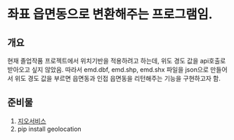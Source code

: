# 좌표 읍면동으로 변환해주는 프로그램임.
## 개요
현재 졸업작품 프로젝트에서 위치기반을 적용하려고 하는데, 위도 경도 값을 api호출로 받아오고 싶지 않았음.
따라서 emd.dbf, emd.shp, emd.shx 파일을 
json으로 만들어서 위도 경도 값을 부르면 읍면동과 인접 읍면동을 리턴해주는 기능을 구현하고자 함.

## 준비물
1. [지오서비스](https://www.geoservice.co.kr/)
2. pip install geolocation 